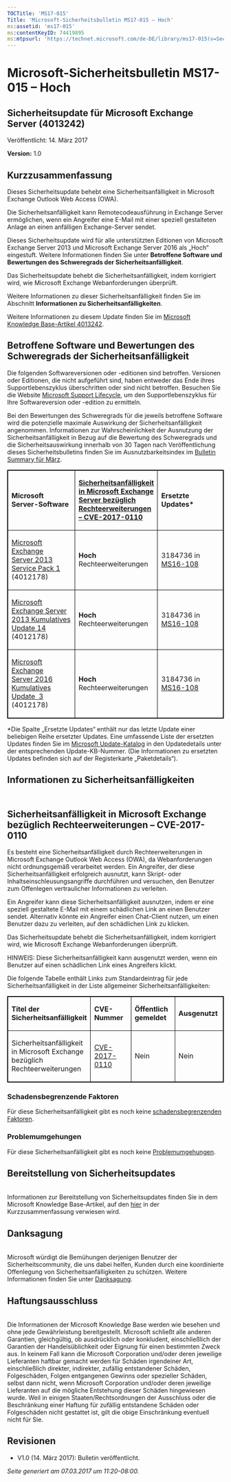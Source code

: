 ```yaml
---
TOCTitle: 'MS17-015'
Title: 'Microsoft-Sicherheitsbulletin MS17-015 – Hoch'
ms:assetid: 'ms17-015'
ms:contentKeyID: 74419895
ms:mtpsurl: 'https://technet.microsoft.com/de-DE/library/ms17-015(v=Security.10)'
---
```


Microsoft-Sicherheitsbulletin MS17-015 – Hoch
=============================================

Sicherheitsupdate für Microsoft Exchange Server (4013242)
---------------------------------------------------------

Veröffentlicht: 14. März 2017

**Version:** 1.0

Kurzzusammenfassung
-------------------

<span id="sectionToggle0"></span>
Dieses Sicherheitsupdate behebt eine Sicherheitsanfälligkeit in Microsoft Exchange Outlook Web Access (OWA).

Die Sicherheitsanfälligkeit kann Remotecodeausführung in Exchange Server ermöglichen, wenn ein Angreifer eine E-Mail mit einer speziell gestalteten Anlage an einen anfälligen Exchange-Server sendet.

Dieses Sicherheitsupdate wird für alle unterstützten Editionen von Microsoft Exchange Server 2013 und Microsoft Exchange Server 2016 als „Hoch“ eingestuft. Weitere Informationen finden Sie unter **Betroffene Software und Bewertungen des Schweregrads der Sicherheitsanfälligkeit**.

Das Sicherheitsupdate behebt die Sicherheitsanfälligkeit, indem korrigiert wird, wie Microsoft Exchange Webanforderungen überprüft.

Weitere Informationen zu dieser Sicherheitsanfälligkeit finden Sie im Abschnitt **Informationen zu Sicherheitsanfälligkeiten**.

<span id="KBArticle"></span>
Weitere Informationen zu diesem Update finden Sie im [Microsoft Knowledge Base-Artikel 4013242](https://support.microsoft.com/de-de/help/4013242).

Betroffene Software und Bewertungen des Schweregrads der Sicherheitsanfälligkeit
--------------------------------------------------------------------------------

<span id="sectionToggle1"></span>
Die folgenden Softwareversionen oder -editionen sind betroffen. Versionen oder Editionen, die nicht aufgeführt sind, haben entweder das Ende ihres Supportlebenszyklus überschritten oder sind nicht betroffen. Besuchen Sie die Website [Microsoft Support Lifecycle](http://go.microsoft.com/fwlink/?linkid=21742), um den Supportlebenszyklus für Ihre Softwareversion oder -edition zu ermitteln.

Bei den Bewertungen des Schweregrads für die jeweils betroffene Software wird die potenzielle maximale Auswirkung der Sicherheitsanfälligkeit angenommen. Informationen zur Wahrscheinlichkeit der Ausnutzung der Sicherheitsanfälligkeit in Bezug auf die Bewertung des Schweregrads und die Sicherheitsauswirkung innerhalb von 30 Tagen nach Veröffentlichung dieses Sicherheitsbulletins finden Sie im Ausnutzbarkeitsindex im [Bulletin Summary für März](https://technet.microsoft.com/de-de/library/security/ms17-mar).

<p> </p>
<table style="border:1px solid black;">
<colgroup>
<col width="33%" />
<col width="33%" />
<col width="33%" />
</colgroup>
<tbody>
<tr class="odd">
<td style="border:1px solid black;"><p><strong>Microsoft Server-Software</strong></p></td>
<td style="border:1px solid black;"><p><a href="http://www.cve.mitre.org/cgi-bin/cvename.cgi?name=cve-2017-0110"><strong>Sicherheitsanfälligkeit in Microsoft Exchange Server bezüglich Rechteerweiterungen – CVE-2017-0110</strong></a></p></td>
<td style="border:1px solid black;"><p><strong>Ersetzte Updates*</strong></p></td>
</tr>  
<tr class="even">
<td style="border:1px solid black;"><p><a href="http://www.microsoft.com/downloads/de-de/details.aspx?familyid=1dc2c189-2d5d-4f86-9049-aa403af9c143&amp;displaylang=de-de">Microsoft Exchange Server 2013 Service Pack 1</a><br />
(4012178)</p></td>
<td style="border:1px solid black;"><p><strong>Hoch<br />
</strong>Rechteerweiterungen</p></td>
<td style="border:1px solid black;"><p>3184736 in <a href="http://go.microsoft.com/fwlink/?linkid=824829">MS16-108</a></p></td>
</tr>  
<tr class="odd">
<td style="border:1px solid black;"><p><a href="http://www.microsoft.com/downloads/de-de/details.aspx?familyid=7d376a06-0941-442b-a57e-37c821398c5c&amp;displaylang=de-de">Microsoft Exchange Server 2013 Kumulatives Update 14</a><br />
(4012178)</p></td>
<td style="border:1px solid black;"><p><strong>Hoch<br />
</strong>Rechteerweiterungen</p></td>
<td style="border:1px solid black;"><p>3184736 in <a href="http://go.microsoft.com/fwlink/?linkid=824829">MS16-108</a></p></td>
</tr>  
<tr class="even">
<td style="border:1px solid black;"><p><a href="http://www.microsoft.com/downloads/de-de/details.aspx?familyid=24370e12-50a1-4477-a664-11777eb93520&amp;displaylang=de-de">Microsoft Exchange Server 2016 Kumulatives Update  3</a><br />
(4012178)</p></td>
<td style="border:1px solid black;"><p><strong>Hoch<br />
</strong>Rechteerweiterungen</p></td>
<td style="border:1px solid black;"><p>3184736 in <a href="http://go.microsoft.com/fwlink/?linkid=824829">MS16-108</a></p></td>
</tr>  
</tbody>  
</table>
  
\*Die Spalte „Ersetzte Updates“ enthält nur das letzte Update einer beliebigen Reihe ersetzter Updates. Eine umfassende Liste der ersetzten Updates finden Sie im [Microsoft Update-Katalog](http://catalog.update.microsoft.com/v7/site/home.aspx) in den Updatedetails unter der entsprechenden Update-KB-Nummer. (Die Informationen zu ersetzten Updates befinden sich auf der Registerkarte „Paketdetails“).
  
Informationen zu Sicherheitsanfälligkeiten  
------------------------------------------
  
<span id="sectionToggle2"></span>  
Sicherheitsanfälligkeit in Microsoft Exchange bezüglich Rechteerweiterungen – CVE-2017-0110  
-------------------------------------------------------------------------------------------
  
Es besteht eine Sicherheitsanfälligkeit durch Rechteerweiterungen in Microsoft Exchange Outlook Web Access (OWA), da Webanforderungen nicht ordnungsgemäß verarbeitet werden. Ein Angreifer, der diese Sicherheitsanfälligkeit erfolgreich ausnutzt, kann Skript- oder Inhaltseinschleusungsangriffe durchführen und versuchen, den Benutzer zum Offenlegen vertraulicher Informationen zu verleiten.
  
Ein Angreifer kann diese Sicherheitsanfälligkeit ausnutzen, indem er eine speziell gestaltete E-Mail mit einem schädlichen Link an einen Benutzer sendet. Alternativ könnte ein Angreifer einen Chat-Client nutzen, um einen Benutzer dazu zu verleiten, auf den schädlichen Link zu klicken.
  
Das Sicherheitsupdate behebt die Sicherheitsanfälligkeit, indem korrigiert wird, wie Microsoft Exchange Webanforderungen überprüft.
  
HINWEIS: Diese Sicherheitsanfälligkeit kann ausgenutzt werden, wenn ein Benutzer auf einen schädlichen Link eines Angreifers klickt.
  
Die folgende Tabelle enthält Links zum Standardeintrag für jede Sicherheitsanfälligkeit in der Liste allgemeiner Sicherheitsanfälligkeiten:

<p> </p>
<table style="border:1px solid black;">  
<colgroup>  
<col width="25%" />  
<col width="25%" />  
<col width="25%" />  
<col width="25%" />  
</colgroup>  
<tbody>  
<tr class="odd">
<td style="border:1px solid black;"><p><strong>Titel der Sicherheitsanfälligkeit</strong></p></td>
<td style="border:1px solid black;"><p><strong>CVE-Nummer</strong></p></td>
<td style="border:1px solid black;"><p><strong>Öffentlich gemeldet</strong></p></td>
<td style="border:1px solid black;"><p><strong>Ausgenutzt</strong></p></td>
</tr>  
<tr class="even">
<td style="border:1px solid black;"><p>Sicherheitsanfälligkeit in Microsoft Exchange bezüglich Rechteerweiterungen</p></td>
<td style="border:1px solid black;"><p><a href="http://www.cve.mitre.org/cgi-bin/cvename.cgi?name=cve-2017-0110">CVE-2017-0110</a></p></td>
<td style="border:1px solid black;"><p>Nein</p></td>
<td style="border:1px solid black;"><p>Nein</p></td>
</tr>  
</tbody>  
</table>
  
### Schadensbegrenzende Faktoren
  
Für diese Sicherheitsanfälligkeit gibt es noch keine [schadensbegrenzenden Faktoren](https://technet.microsoft.com/de-de/library/security/dn848375.aspx).
  
### Problemumgehungen
  
Für diese Sicherheitsanfälligkeit gibt es noch keine [Problemumgehungen](https://technet.microsoft.com/de-de/library/security/dn848375.aspx).
  
Bereitstellung von Sicherheitsupdates  
-------------------------------------
  
<span id="sectionToggle3"></span>  
Informationen zur Bereitstellung von Sicherheitsupdates finden Sie in dem Microsoft Knowledge Base-Artikel, auf den [hier](#kbarticle) in der Kurzzusammenfassung verwiesen wird.
  
Danksagung  
----------
  
<span id="sectionToggle4"></span>  
Microsoft würdigt die Bemühungen derjenigen Benutzer der Sicherheitscommunity, die uns dabei helfen, Kunden durch eine koordinierte Offenlegung von Sicherheitsanfälligkeiten zu schützen. Weitere Informationen finden Sie unter [Danksagung](https://technet.microsoft.com/de-de/library/security/mt745121.aspx).
  
Haftungsausschluss  
------------------
  
<span id="sectionToggle5"></span>  
Die Informationen der Microsoft Knowledge Base werden wie besehen und ohne jede Gewährleistung bereitgestellt. Microsoft schließt alle anderen Garantien, gleichgültig, ob ausdrücklich oder konkludent, einschließlich der Garantien der Handelsüblichkeit oder Eignung für einen bestimmten Zweck aus. In keinem Fall kann die Microsoft Corporation und/oder deren jeweilige Lieferanten haftbar gemacht werden für Schäden irgendeiner Art, einschließlich direkter, indirekter, zufällig entstandener Schäden, Folgeschäden, Folgen entgangenen Gewinns oder spezieller Schäden, selbst dann nicht, wenn Microsoft Corporation und/oder deren jeweilige Lieferanten auf die mögliche Entstehung dieser Schäden hingewiesen wurde. Weil in einigen Staaten/Rechtsordnungen der Ausschluss oder die Beschränkung einer Haftung für zufällig entstandene Schäden oder Folgeschäden nicht gestattet ist, gilt die obige Einschränkung eventuell nicht für Sie.
  
Revisionen  
----------
  
<span id="sectionToggle6"></span>  
-   V1.0 (14. März 2017): Bulletin veröffentlicht.
  
*Seite generiert am 07.03.2017 um 11:20-08:00.*
